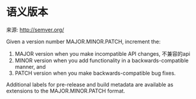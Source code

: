 # 语义版本

来源: http://semver.org/

Given a version number MAJOR.MINOR.PATCH, increment the:

1. MAJOR version when you make incompatible API changes, 不兼容的api
2. MINOR version when you add functionality in a backwards-compatible manner, and
3. PATCH version when you make backwards-compatible bug fixes.

Additional labels for pre-release and build metadata are available as extensions to the MAJOR.MINOR.PATCH format.